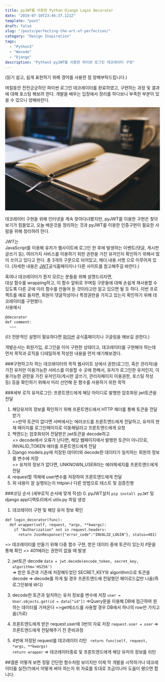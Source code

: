 ```yaml
---
title: pyJWT를 이용한 Python Django Login Decorator
date: "2019-07-10T23:46:37.121Z"
template: "post"
draft: false
slug: "/posts/perfecting-the-art-of-perfection/"
category: "Design Inspiration"
tags:
  - "Python3"
  - "Wecode"
  - "Django"
description: "Python3 pyJWT를 이용한 파이썬 로그인 데코레이터 구현"
---
```

(읽기 쉽고, 쉽게 표현하기 위해 경어를 사용한 점 양해부탁드립니다.)

며칠동안 전전긍긍하던 파이썬 로그인 데코레이터를 완료하였고, 구현하는 과정 및 결과에 대해 포스팅 해보려 한다. 개발을 배우는 입장에서 정리를 하다보니 부족한 부분이 있을 수 있으니 양해바란다.


![Nulla faucibus vestibulum eros in tempus. Vestibulum tempor imperdiet velit nec dapibus](/media/image-2.jpg)

데코레이터 구현을 위해 인터넷을 계속 찾아다녀봤지만, pyJWT를 이용한 구현은 찾아보기가 힘들었고, 오늘 배운것을 정리하는 것과 pyJWT를 이용한 인증구현이 필요한 사람을 위해 정리하려 한다.  

JWT는  
JavaScript를 이용해 유저가 웹사이트에 로그인 한 후에 발생하는 이벤트(댓글, 게시판 글쓰기 등), 여러가지 서비스를 이용하기 위한 권한을 가진 유저인지 확인하기 위해서 많이 쓰이고 있다고 한다. 
총 3개의 구문으로 되어있고, 헤더.내용.서명 으로 이루어져 있다.
(자세한 내용은 [JWT](https://jwt.io/)공식홈페이지나 다른 사이트를 참고해주길 바란다.)

혹여나 데코레이터가 뭔지 모르는 분들을 위해 설명드리자면,   
대상 함수를 wrapping하고, 이 함수 앞뒤로 꾸며질 구문들에 대해 손쉽게 재사용할 수 있도록 다른 곳에 미리 함수를 만들어 둔 것이라고만 알고 있으면 될 듯 하다. 이번 프로젝트를 예로 들자면, 회원이 댓글작성이나 특정권한을 가지고 있는지 확인하기 위해 데코레이터를 구현했다.  
사용예시
```
@decorator
def comment:
  ~~~
```
(더 전문적인 설명이 필요하다면 [파이썬](https://www.python.org/dev/peps/pep-0318/) 공식홈페이지나 구글링을 해보길 권한다.)

개발순서는 회원가입, 로그인을 이미 구현한 상태이고, 데코레이터를 구현해야 하는데 먼저 목적과 로직을 디테일하게 작성한 내용을 먼저 얘기해보겠다.

###구현하고자 하는 데코레이터의 목적
웹사이트 상에서 권한(로그인, 혹은 관리자)을 가진 유저만 이용가능한 서비스를 이용할 수 곳에 한해서, 유저가 로그인한 유저인지, 이용가능한 권한을 가진 유저인지(게시판 글쓰기, 관리자페이지 이용권한, 포스팅 작성 등) 등을 확인하기 위해서 미리 선언해 둔 함수를 사용하기 위한 목적 

###세부 로직
유저로그인: 프론트엔드에게 해당 아이디로 발행한 암호화된 jwt토큰을 전달
1. 해당유저의 정보를 확인하기 위해 프론트엔드에서 HTTP 헤더를 통해 토큰을 전달 받기  
=>만약 토큰이 없다면 서버에서는 에러코드를 프론트엔드에게 전달하고, 유저의 현재 페이지를 로그인페이지로 이동해달라고 프론트엔드에게 요청
2. 백엔드는 암호화되어 전달받은 jwt토큰을 decode하고  
=> decode에서 오류가 난다면, 해당 웹페이지에서 발행한 토큰이 아니므로, INVALID_TOKEN 에러를 프론트엔드에게 전달
3. Django models.py에 저장된 데이터와 decode한 데이터가 일치하는 회원의 정보를 변수에 저장  
=> 유저의 정보가 없다면, UNKNOWN_USER라는 에러메세지를 프론트엔드에게 전달
4. request할 객체에 user변수를 저장하여 프론트엔드에게 전달
5. 위 내용이 잘 실행되는지 httpie나 다른 방법으로 테스트 및 검증진행

###코딩 순서
(세부로직 순서에 맞게 작성)
0. pyJWT설치
`pip install pyJWT` 및 django app디렉토리에서 utils.py 파일 생성

1. 데코레이터 구현 및 해당 유저 정보 확인
```
def login_decorator(func):
  def wrapper(self, request, *args, **kwargs):
    if "Authorization" not in request.headers:
      return JsonResponse({"error_code":"INVALID_LOGIN"}, status=401)
```
=> 데코레이터를 만들기 위해 다중 함수 구현, 받은 데이터 중에 토큰이 있는지 if문을 통해 확인
=> 401에러는 권한이 없을 때 발생

2. jwt토큰 decode
  ```data = jwt.decode(encode_token, secret_key, algorithm='HS256')```   
=> 받은 토큰과 기존에 저장해두었던 SECRET_KEY와 algorithm으로 토큰을 decode
=> decode를 하게 될 경우 프론트엔드에 전달했던 페이로드값만 나옴(즉 로그인뷰에 바디)

3. decode한 토큰과 일치하는 유저 정보를 변수에 저장
```user = User.objects.get(id = data["id"])```
=>Query문을 이용해 DB에 접근하여 원하는 데이터를 가져온다
=>get메소드를 사용할 경우 DB에서 하나의 row만 가지고 옴(가로)

4. 프론트엔드에게 받은 request.user에 3번의 자료 저장
```request.user = user```
=>프론트엔드에게 전달해주기 전 준비과정

5. 4번에 저장된 request를 데코레이터 리턴
``` return func(self, request, *args, **kwargs)```    
```return wrapper```
=> 데코레이터종료 및 프론트엔드에게 해당 유저의 정보를 리턴

##결론
어떻게 보면 정말 간단한 함수처럼 보이지만 이제 막 개발을 시작하거나 데코레이터를 실전(?)에서 어떻게 써야 하는지 위 자료를 토대로 조금이나마 도움이 됐으면 합니다.